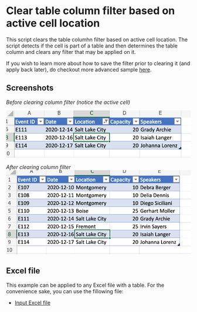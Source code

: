 # Clear table column filter based on active cell location 

This script clears the table columhn filter based on active cell location. The script detects if the cell is part of a table and then determines the table column and clears any filter that may be applied on it. 

If you wish to learn more about how to save the filter prior to clearing it (and apply back later), do checkout more advanced sample [here](../Move%20Rows%20Across%20Tables).

## Screenshots 

_Before clearing column filter (notice the active cell)_

![Before clearing column filter](Before-Filter-Applied.png)

_After clearing column filter_
![After clearing column filter](After-Filter-Cleared.png)


## Excel file 

This example can be applied to any Excel file with a table. For the convenience sake, you can use the fillowing file: 

* [Input Excel file](Table-With-Filter.xlsx)


